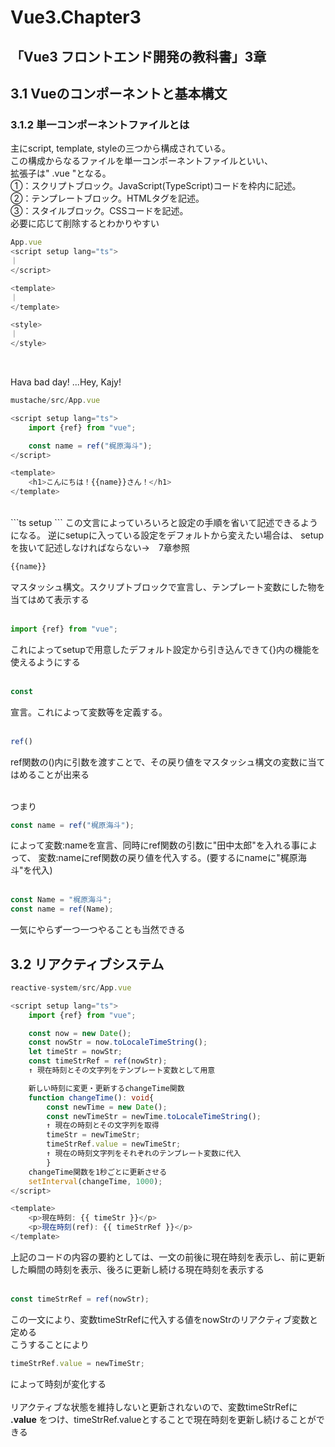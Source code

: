 # Vue3.Chapter3
## 「Vue3 フロントエンド開発の教科書」3章  
## 3.1 Vueのコンポーネントと基本構文
### 3.1.2 単一コンポーネントファイルとは

主にscript, template, styleの三つから構成されている。  
この構成からなるファイルを単一コンポーネントファイルといい、  
拡張子は" .vue "となる。  
①：スクリプトブロック。JavaScript(TypeScript)コードを枠内に記述。  
②：テンプレートブロック。HTMLタグを記述。  
③：スタイルブロック。CSSコードを記述。  
必要に応じて削除するとわかりやすい  

```ts
App.vue
<script setup lang="ts">
｜
</script>

<template>
｜
</template>

<style>
｜
</style>
```

<br>

Hava bad day! ...Hey, Kajy!
```ts
mustache/src/App.vue

<script setup lang="ts">
    import {ref} from "vue";

    const name = ref("梶原海斗");
</script>

<template>
    <h1>こんにちは！{{name}}さん！</h1>
</template>
```
<br>
```ts
setup
```
この文言によっていろいろと設定の手順を省いて記述できるようになる。  
逆にsetupに入っている設定をデフォルトから変えたい場合は、  
setupを抜いて記述しなければならない→　7章参照  
<br>

```ts
{{name}}
```  
マスタッシュ構文。スクリプトブロックで宣言し、テンプレート変数にした物を当てはめて表示する  
<br>

```ts
import {ref} from "vue";
```  
これによってsetupで用意したデフォルト設定から引き込んできて{}内の機能を使えるようにする  
<br>

```ts
const
```  
宣言。これによって変数等を定義する。  
<br>

```ts
ref()
```  
ref関数の()内に引数を渡すことで、その戻り値をマスタッシュ構文の変数に当てはめることが出来る  
<br>

つまり
```ts
const name = ref("梶原海斗");
```
によって変数:nameを宣言、同時にref関数の引数に"田中太郎"を入れる事によって、
変数:nameにref関数の戻り値を代入する。(要するにnameに"梶原海斗"を代入)  
<br>

```ts
const Name = "梶原海斗";
const name = ref(Name);
```
一気にやらず一つ一つやることも当然できる

## 3.2 リアクティブシステム
```ts
reactive-system/src/App.vue

<script setup lang="ts">
    import {ref} from "vue";

    const now = new Date();
    const nowStr = now.toLocaleTimeString();
    let timeStr = nowStr;
    const timeStrRef = ref(nowStr);
    ↑ 現在時刻とその文字列をテンプレート変数として用意

    新しい時刻に変更・更新するchangeTime関数
    function changeTime(): void{
        const newTime = new Date();
        const newTimeStr = newTime.toLocaleTimeString();
        ↑ 現在の時刻とその文字列を取得
        timeStr = newTimeStr;
        timeStrRef.value = newTimeStr;
        ↑ 現在の時刻文字列をそれぞれのテンプレート変数に代入
        }
    changeTime関数を1秒ごとに更新させる
    setInterval(changeTime, 1000);
</script>

<template>
    <p>現在時刻: {{ timeStr }}</p>
    <p>現在時刻(ref): {{ timeStrRef }}</p>
</template>
```
上記のコードの内容の要約としては、一文の前後に現在時刻を表示し、前に更新した瞬間の時刻を表示、後ろに更新し続ける現在時刻を表示する  
<br>

```ts
const timeStrRef = ref(nowStr);
```
この一文により、変数timeStrRefに代入する値をnowStrのリアクティブ変数と定める  
こうすることにより 
```ts
timeStrRef.value = newTimeStr;
```
によって時刻が変化する  
<br>
リアクティブな状態を維持しないと更新されないので、変数timeStrRefに **.value** をつけ、timeStrRef.valueとすることで現在時刻を更新し続けることができる